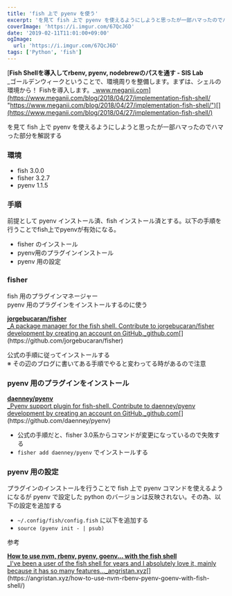 ```yaml
---
title: 'fish 上で pyenv を使う'
excerpt: 'を見て fish 上で pyenv を使えるようにしようと思ったが一部ハマったのでハマった部分を解説する'
coverImage: 'https://i.imgur.com/67QcJ6D'
date: '2019-02-11T11:01:00+09:00'
ogImage:
  url: 'https://i.imgur.com/67QcJ6D'
tags: ['Python', 'fish']
---
```


[**Fish Shellを導入してrbenv, pyenv, nodebrewのパスを通す - SIS Lab**  
_ゴールデンウィークということで、環境周りを整備します。まずは、シェルの環境から！ Fishを導入します。_www.meganii.com](https://www.meganii.com/blog/2018/04/27/implementation-fish-shell/ "https://www.meganii.com/blog/2018/04/27/implementation-fish-shell/")[](https://www.meganii.com/blog/2018/04/27/implementation-fish-shell/)

を見て fish 上で pyenv を使えるようにしようと思ったが一部ハマったのでハマった部分を解説する

### 環境

*   fish 3.0.0
*   fisher 3.2.7
*   pyenv 1.1.5

### 手順

前提として pyenv インストール済、fish インストール済とする。以下の手順を行うことでfish上でpyenvが有効になる。

*   fisher のインストール
*   pyenv用のプラグインインストール
*   pyenv 用の設定

### fisher

fish 用のプラグインマネージャー  
pyenv 用のプラグインをインストールするのに使う

[**jorgebucaran/fisher**  
_A package manager for the fish shell. Contribute to jorgebucaran/fisher development by creating an account on GitHub._github.com](https://github.com/jorgebucaran/fisher "https://github.com/jorgebucaran/fisher")[](https://github.com/jorgebucaran/fisher)

公式の手順に従ってインストールする  
※ その辺のブログに書いてある手順でやると変わってる時があるので注意

### pyenv 用のプラグインをインストール

[**daenney/pyenv**  
_Pyenv support plugin for fish-shell. Contribute to daenney/pyenv development by creating an account on GitHub._github.com](https://github.com/daenney/pyenv "https://github.com/daenney/pyenv")[](https://github.com/daenney/pyenv)

*   公式の手順だと、fisher 3.0系からコマンドが変更になっているので失敗する
*   `fisher add daenney/pyenv` でインストールする

### pyenv 用の設定

プラグインのインストールを行うことで fish 上で pyenv コマンドを使えるようになるが pyenv で設定した python のバージョンは反映されない。その為、以下の設定を追加する

*   `~/.config/fish/config.fish` に以下を追加する
*   `source (pyenv init - | psub)`

参考

[**How to use nvm, rbenv, pyenv, goenv... with the fish shell**  
_I've been a user of the fish shell for years and I absolutely love it, mainly because it has so many features…_angristan.xyz](https://angristan.xyz/how-to-use-nvm-rbenv-pyenv-goenv-with-fish-shell/ "https://angristan.xyz/how-to-use-nvm-rbenv-pyenv-goenv-with-fish-shell/")[](https://angristan.xyz/how-to-use-nvm-rbenv-pyenv-goenv-with-fish-shell/)